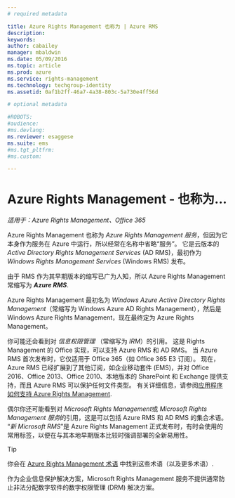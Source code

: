 ```yaml
---
# required metadata

title: Azure Rights Management 也称为 | Azure RMS
description:
keywords:
author: cabailey
manager: mbaldwin
ms.date: 05/09/2016
ms.topic: article
ms.prod: azure
ms.service: rights-management
ms.technology: techgroup-identity
ms.assetid: 0af1b2ff-46a7-4a38-803c-5a730e4ff56d

# optional metadata

#ROBOTS:
#audience:
#ms.devlang:
ms.reviewer: esaggese
ms.suite: ems
#ms.tgt_pltfrm:
#ms.custom:

---
```



# Azure Rights Management - 也称为...

*适用于：Azure Rights Management、Office 365*


Azure Rights Management 也称为 *Azure Rights Management 服务*，但因为它本身作为服务在 Azure 中运行，所以经常在名称中省略“服务”。 它是云版本的 *Active Directory Rights Management Services* (AD RMS)，最初作为 *Windows Rights Management Services* (Windows RMS) 发布。

由于 RMS 作为其早期版本的缩写已广为人知，所以 Azure Rights Management 常缩写为 ***Azure RMS***.

Azure Rights Management 最初名为 *Windows Azure Active Directory Rights Management*（常缩写为 Windows Azure AD Rights Management），然后是 Windows Azure Rights Management，现在最终定为 Azure Rights Management。

你可能还会看到对 *信息权限管理* （常缩写为 *IRM*）的引用。 这是 Rights Management 的 Office 实现，可以支持 Azure RMS 和 AD RMS。  当 Azure RMS 首次发布时，它仅适用于 Office 365（如 Office 365 E3 订阅）。 现在，Azure RMS 已经扩展到了其他订阅，如企业移动套件 (EMS)，并对 Office 2016、Office 2013、Office 2010、本地版本的 SharePoint 和 Exchange 提供支持，而且 Azure RMS 可以保护任何文件类型。 有关详细信息，请参阅[应用程序如何支持 Azure Rights Management](applications-support.md).

偶尔你还可能看到对 *Microsoft Rights Management*或 *Microsoft Rights Management 服务*的引用，这是可以包括 Azure RMS 和 AD RMS 的集合术语。  “*新 Microsoft RMS*”是 Azure Rights Management 正式发布时，有时会使用的常用标签，以便在与其本地早期版本比较时强调部署的全新易用性。

> [!TIP]
> 你会在 [Azure Rights Management 术语](../get-started/terminology.md) 中找到这些术语（以及更多术语）.

作为企业信息保护解决方案，Microsoft Rights Management 服务不提供通常防止非法分配数字软件的数字权限管理 (DRM) 解决方案。 



<!--HONumber=May16_HO2-->


